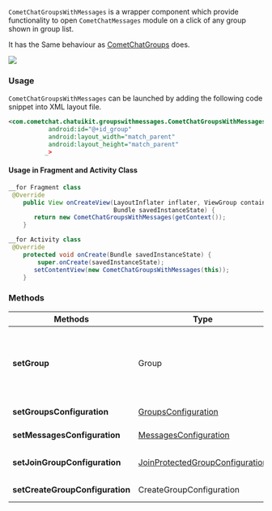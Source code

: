 `CometChatGroupsWithMessages` is a wrapper component which provide functionality to open `CometChatMessages` module on a click of any group shown in group list.

It has the Same behaviour as [CometChatGroups](https://www.cometchat.com/docs/v3/android-v4-uikit/groups) does.

![](https://uploads.developerhub.io/prod/x9W8/b23vtrbh6js9nfor04uqu0buc90z8f942od7tlsmbpe2p8p067dc8emugxjwxqrt.png)

### Usage

`CometChatGroupsWithMessages` can be launched by adding the following code snippet into XML layout file.

```xml
<com.cometchat.chatuikit.groupswithmessages.CometChatGroupsWithMessages
           android:id="@+id_group"
           android:layout_width="match_parent"
           android:layout_height="match_parent"
          _>
```



#### Usage in Fragment and Activity Class

```java
__for Fragment class
 @Override
    public View onCreateView(LayoutInflater inflater, ViewGroup container,
                             Bundle savedInstanceState) {
       return new CometChatGroupsWithMessages(getContext());
    }

__for Activity class
 @Override
    protected void onCreate(Bundle savedInstanceState) {
        super.onCreate(savedInstanceState);
       setContentView(new CometChatGroupsWithMessages(this));
    }
```



### Methods

| Methods | Type | Description | 
| ---- | ---- | ---- | 
| **setGroup** | Group | used to automatically to navigate to the CometChatMessages component for the passed Group while the process for fetching conversations continues in the background | 
| **setGroupsConfiguration** | [GroupsConfiguration](https://www.cometchat.com/docs/v3/android-v4-uikit/groups-configuration) | used to configure properties of `CometChatGroups` | 
| **setMessagesConfiguration** | [MessagesConfiguration](https://www.cometchat.com/docs/v3/android-v4-uikit/messages-configuration) | Used to pass Message Configurations | 
| **setJoinGroupConfiguration** | [JoinProtectedGroupConfiguration](https://www.cometchat.com/docs/v3/android-v4-uikit/join-protected-group-configuration) | used to configure properties of `CometChatJoinProtectedGroup` | 
| **setCreateGroupConfiguration** | CreateGroupConfiguration | used to configure properties of `CometChatCreateGroup` | 
